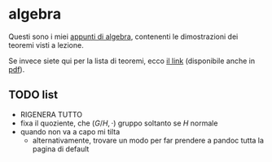 # algebra

Questi sono i miei [appunti di algebra](https://ph04.github.io/algebra/html/index.html), contenenti le dimostrazioni dei teoremi visti a lezione.

Se invece siete qui per la lista di teoremi, ecco [il link](https://ph04.github.io/algebra/html/everything.html) (disponibile anche in [pdf](https://raw.githubusercontent.com/ph04/algebra/main/everything.pdf)).

## TODO list

- RIGENERA TUTTO
- fixa il quoziente, che $(G/H, \cdot)$ gruppo soltanto se $H$ normale
- quando non va a capo mi tilta
    - alternativamente, trovare un modo per far prendere a pandoc tutta la pagina di default

